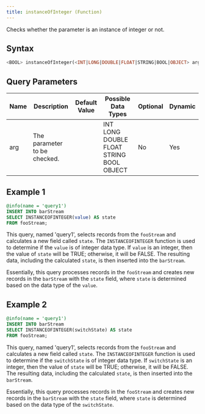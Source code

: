```yaml
---
title: instanceOfInteger (Function)
---
```


Checks whether the parameter is an instance of integer or not.

## Syntax

```sql
<BOOL> instanceOfInteger(<INT|LONG|DOUBLE|FLOAT|STRING|BOOL|OBJECT> arg)
```

## Query Parameters

| Name | Description           | Default Value | Possible Data Types       | Optional | Dynamic |
|------|---------------------|---------------|----------------------------|----------|---------|
| arg  | The parameter to be checked. |           | INT LONG DOUBLE FLOAT STRING BOOL OBJECT | No       | Yes     |

## Example 1

```sql
@info(name = 'query1')
INSERT INTO barStream
SELECT INSTANCEOFINTEGER(value) AS state
FROM fooStream;
```

This query, named 'query1', selects records from the `fooStream` and calculates a new field called `state`. The `INSTANCEOFINTEGER` function is used to determine if the `value` is of integer data type. If `value` is an integer, then the value of `state` will be TRUE; otherwise, it will be FALSE. The resulting data, including the calculated `state`, is then inserted into the `barStream`.

Essentially, this query processes records in the `fooStream` and creates new records in the `barStream` with the `state` field, where `state` is determined based on the data type of the `value`.

## Example 2

```sql
@info(name = 'query1')
INSERT INTO barStream
SELECT INSTANCEOFINTEGER(switchState) AS state
FROM fooStream;
```

This query, named 'query1', selects records from the `fooStream` and calculates a new field called `state`. The `INSTANCEOFINTEGER` function is used to determine if the `switchState` is of integer data type. If `switchState` is an integer, then the value of `state` will be TRUE; otherwise, it will be FALSE. The resulting data, including the calculated `state`, is then inserted into the `barStream`.

Essentially, this query processes records in the `fooStream` and creates new records in the `barStream` with the `state` field, where `state` is determined based on the data type of the `switchState`.
